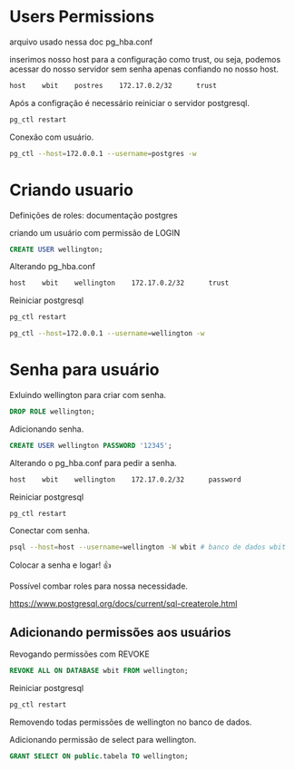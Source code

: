 # Users Permissions

arquivo usado nessa doc pg_hba.conf

inserimos nosso host para a configuração como trust, ou seja, podemos acessar do nosso
servidor sem senha apenas confiando no nosso host.

```bash
host    wbit    postres    172.17.0.2/32      trust
```

Após a configração é necessário reiniciar o servidor postgresql.

```bash
pg_ctl restart
```

Conexão com usuário.

```bash
pg_ctl --host=172.0.0.1 --username=postgres -w
```

# Criando usuario

Definições de roles: documentação postgres

criando um usuário com permissão de LOGIN

```sql
CREATE USER wellington;
```

Alterando pg_hba.conf

```bash
host    wbit    wellington    172.17.0.2/32      trust
```

Reiniciar postgresql

```bash
pg_ctl restart
```

```bash
pg_ctl --host=172.0.0.1 --username=wellington -w
```

# Senha para usuário

Exluindo wellington para criar com senha.

```sql
DROP ROLE wellington;
```

Adicionando senha.

```sql
CREATE USER wellington PASSWORD '12345';
```

Alterando o pg_hba.conf para pedir a senha.

```bash
host    wbit    wellington    172.17.0.2/32      password
```

Reiniciar postgresql

```bash
pg_ctl restart
```

Conectar com senha.

```bash
psql --host=host --username=wellington -W wbit # banco de dados wbit
```

Colocar a senha e logar! 👍

Possível combar roles para nossa necessidade.

https://www.postgresql.org/docs/current/sql-createrole.html

## Adicionando permissões aos usuários

Revogando permissões com REVOKE

```sql
REVOKE ALL ON DATABASE wbit FROM wellington;
```

Reiniciar postgresql

```bash
pg_ctl restart
```

Removendo todas permissões de wellington no banco de dados.

Adicionando permissão de select para wellington.

```sql
GRANT SELECT ON public.tabela TO wellington;
```
